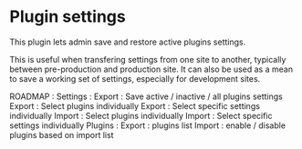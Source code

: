 # Plugin settings

This plugin lets admin save and restore active plugins settings.

This is useful when transfering settings from one site to another, typically between pre-production and production site.
It can also be used as a mean to save a working set of settings, especially for development sites.


ROADMAP :
	Settings :
		Export : Save active / inactive / all plugins settings
		Export : Select plugins individually
		Export : Select specific settings individually
		Import : Select plugins individually
		Import : Select specific settings individually
	Plugins :
		Export : plugins list
		Import : enable / disable plugins based on import list
	




